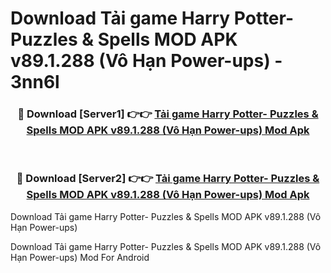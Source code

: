# Download Tải game Harry Potter- Puzzles & Spells MOD APK v89.1.288 (Vô Hạn Power-ups) - 3nn6l


<div align="center">
<h3>🔴 Download [Server1] 👉👉 <a href="https://apk-comot.site?title=Tải_game_Harry_Potter-_Puzzles_&_Spells_MOD_APK_v89.1.288_(Vô_Hạn_Power-ups)">Tải game Harry Potter- Puzzles & Spells MOD APK v89.1.288 (Vô Hạn Power-ups) Mod Apk</a></h3><br>
<h3>🔴 Download [Server2] 👉👉 <a href="https://apk-comot.site?title=Tải_game_Harry_Potter-_Puzzles_&_Spells_MOD_APK_v89.1.288_(Vô_Hạn_Power-ups)">Tải game Harry Potter- Puzzles & Spells MOD APK v89.1.288 (Vô Hạn Power-ups) Mod Apk</a></h3>
</div>



Download Tải game Harry Potter- Puzzles & Spells MOD APK v89.1.288 (Vô Hạn Power-ups) 

Download Tải game Harry Potter- Puzzles & Spells MOD APK v89.1.288 (Vô Hạn Power-ups) Mod For Android